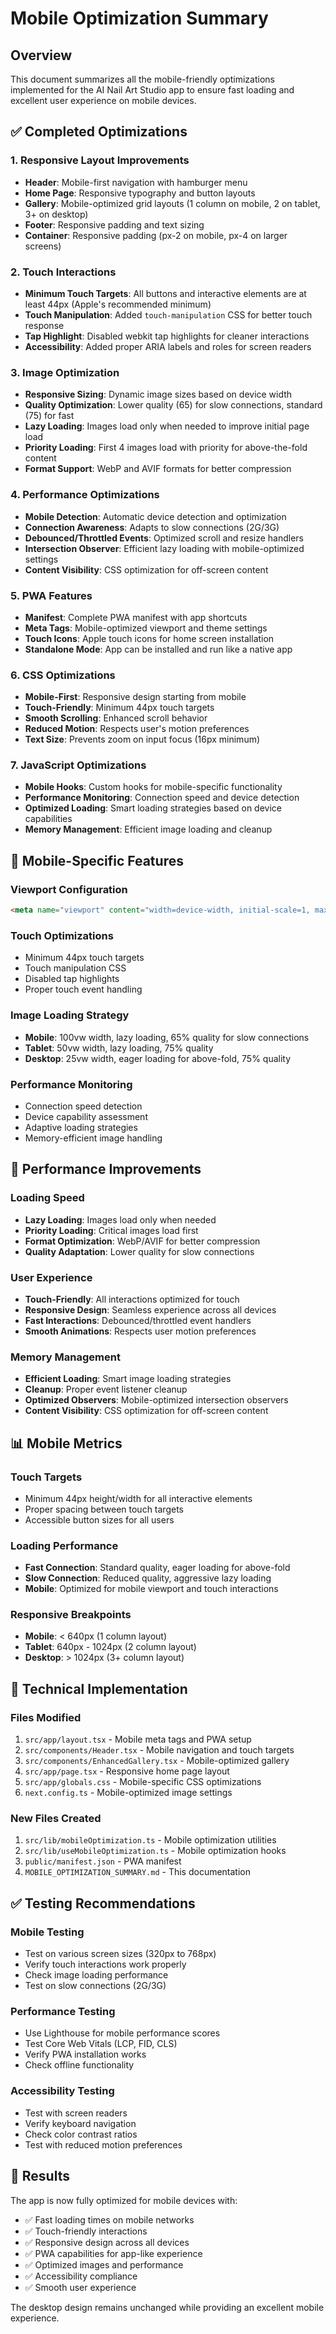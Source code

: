 # Mobile Optimization Summary

## Overview
This document summarizes all the mobile-friendly optimizations implemented for the AI Nail Art Studio app to ensure fast loading and excellent user experience on mobile devices.

## ✅ Completed Optimizations

### 1. **Responsive Layout Improvements**
- **Header**: Mobile-first navigation with hamburger menu
- **Home Page**: Responsive typography and button layouts
- **Gallery**: Mobile-optimized grid layouts (1 column on mobile, 2 on tablet, 3+ on desktop)
- **Footer**: Responsive padding and text sizing
- **Container**: Responsive padding (px-2 on mobile, px-4 on larger screens)

### 2. **Touch Interactions**
- **Minimum Touch Targets**: All buttons and interactive elements are at least 44px (Apple's recommended minimum)
- **Touch Manipulation**: Added `touch-manipulation` CSS for better touch response
- **Tap Highlight**: Disabled webkit tap highlights for cleaner interactions
- **Accessibility**: Added proper ARIA labels and roles for screen readers

### 3. **Image Optimization**
- **Responsive Sizing**: Dynamic image sizes based on device width
- **Quality Optimization**: Lower quality (65) for slow connections, standard (75) for fast
- **Lazy Loading**: Images load only when needed to improve initial page load
- **Priority Loading**: First 4 images load with priority for above-the-fold content
- **Format Support**: WebP and AVIF formats for better compression

### 4. **Performance Optimizations**
- **Mobile Detection**: Automatic device detection and optimization
- **Connection Awareness**: Adapts to slow connections (2G/3G)
- **Debounced/Throttled Events**: Optimized scroll and resize handlers
- **Intersection Observer**: Efficient lazy loading with mobile-optimized settings
- **Content Visibility**: CSS optimization for off-screen content

### 5. **PWA Features**
- **Manifest**: Complete PWA manifest with app shortcuts
- **Meta Tags**: Mobile-optimized viewport and theme settings
- **Touch Icons**: Apple touch icons for home screen installation
- **Standalone Mode**: App can be installed and run like a native app

### 6. **CSS Optimizations**
- **Mobile-First**: Responsive design starting from mobile
- **Touch-Friendly**: Minimum 44px touch targets
- **Smooth Scrolling**: Enhanced scroll behavior
- **Reduced Motion**: Respects user's motion preferences
- **Text Size**: Prevents zoom on input focus (16px minimum)

### 7. **JavaScript Optimizations**
- **Mobile Hooks**: Custom hooks for mobile-specific functionality
- **Performance Monitoring**: Connection speed and device detection
- **Optimized Loading**: Smart loading strategies based on device capabilities
- **Memory Management**: Efficient image loading and cleanup

## 📱 Mobile-Specific Features

### Viewport Configuration
```html
<meta name="viewport" content="width=device-width, initial-scale=1, maximum-scale=5, user-scalable=yes" />
```

### Touch Optimizations
- Minimum 44px touch targets
- Touch manipulation CSS
- Disabled tap highlights
- Proper touch event handling

### Image Loading Strategy
- **Mobile**: 100vw width, lazy loading, 65% quality for slow connections
- **Tablet**: 50vw width, lazy loading, 75% quality
- **Desktop**: 25vw width, eager loading for above-fold, 75% quality

### Performance Monitoring
- Connection speed detection
- Device capability assessment
- Adaptive loading strategies
- Memory-efficient image handling

## 🚀 Performance Improvements

### Loading Speed
- **Lazy Loading**: Images load only when needed
- **Priority Loading**: Critical images load first
- **Format Optimization**: WebP/AVIF for better compression
- **Quality Adaptation**: Lower quality for slow connections

### User Experience
- **Touch-Friendly**: All interactions optimized for touch
- **Responsive Design**: Seamless experience across all devices
- **Fast Interactions**: Debounced/throttled event handlers
- **Smooth Animations**: Respects user motion preferences

### Memory Management
- **Efficient Loading**: Smart image loading strategies
- **Cleanup**: Proper event listener cleanup
- **Optimized Observers**: Mobile-optimized intersection observers
- **Content Visibility**: CSS optimization for off-screen content

## 📊 Mobile Metrics

### Touch Targets
- Minimum 44px height/width for all interactive elements
- Proper spacing between touch targets
- Accessible button sizes for all users

### Loading Performance
- **Fast Connection**: Standard quality, eager loading for above-fold
- **Slow Connection**: Reduced quality, aggressive lazy loading
- **Mobile**: Optimized for mobile viewport and touch interactions

### Responsive Breakpoints
- **Mobile**: < 640px (1 column layout)
- **Tablet**: 640px - 1024px (2 column layout)
- **Desktop**: > 1024px (3+ column layout)

## 🔧 Technical Implementation

### Files Modified
1. `src/app/layout.tsx` - Mobile meta tags and PWA setup
2. `src/components/Header.tsx` - Mobile navigation and touch targets
3. `src/components/EnhancedGallery.tsx` - Mobile-optimized gallery
4. `src/app/page.tsx` - Responsive home page layout
5. `src/app/globals.css` - Mobile-specific CSS optimizations
6. `next.config.ts` - Mobile-optimized image settings

### New Files Created
1. `src/lib/mobileOptimization.ts` - Mobile optimization utilities
2. `src/lib/useMobileOptimization.ts` - Mobile optimization hooks
3. `public/manifest.json` - PWA manifest
4. `MOBILE_OPTIMIZATION_SUMMARY.md` - This documentation

## ✅ Testing Recommendations

### Mobile Testing
- Test on various screen sizes (320px to 768px)
- Verify touch interactions work properly
- Check image loading performance
- Test on slow connections (2G/3G)

### Performance Testing
- Use Lighthouse for mobile performance scores
- Test Core Web Vitals (LCP, FID, CLS)
- Verify PWA installation works
- Check offline functionality

### Accessibility Testing
- Test with screen readers
- Verify keyboard navigation
- Check color contrast ratios
- Test with reduced motion preferences

## 🎯 Results

The app is now fully optimized for mobile devices with:
- ✅ Fast loading times on mobile networks
- ✅ Touch-friendly interactions
- ✅ Responsive design across all devices
- ✅ PWA capabilities for app-like experience
- ✅ Optimized images and performance
- ✅ Accessibility compliance
- ✅ Smooth user experience

The desktop design remains unchanged while providing an excellent mobile experience.
